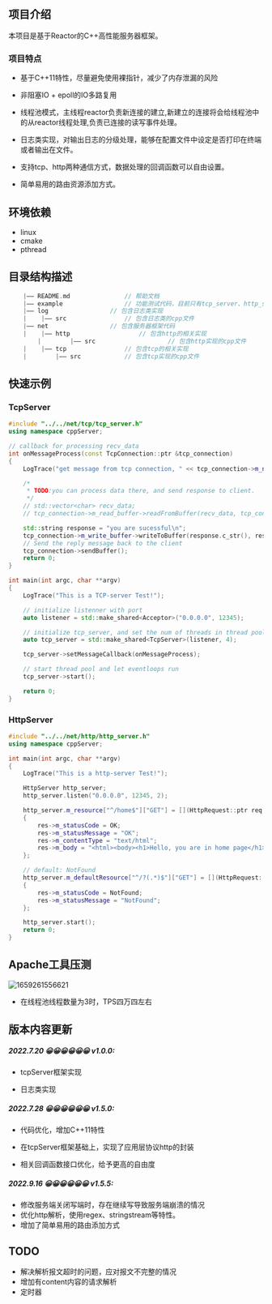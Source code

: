 ## 项目介绍

本项目是基于Reactor的C++高性能服务器框架。
### 项目特点
- 基于C++11特性，尽量避免使用裸指针，减少了内存泄漏的风险

- 非阻塞IO + epoll的IO多路复用

- 线程池模式，主线程reactor负责新连接的建立,新建立的连接将会给线程池中的从reactor线程处理,负责已连接的读写事件处理。

- 日志类实现，对输出日志的分级处理，能够在配置文件中设定是否打印在终端或者输出在文件。

- 支持tcp、http两种通信方式，数据处理的回调函数可以自由设置。

- 简单易用的路由资源添加方式。



## 环境依赖

- linux
- cmake
- pthread


## 目录结构描述

```C++
	|—— README.md 				// 帮助文档
	|—— example 				// 功能测试代码，目前只有tcp_server、http_server的运行测试
	|—— log					// 包含日志类实现
	|    |—— src				// 包含日志类的cpp文件
	|—— net					// 包含服务器框架代码
	|    |—— http			        // 包含http的相关实现
        |        |—— src             		// 包含http实现的cpp文件
	|    |—— tcp				// 包含tcp的相关实现
	|        |—— src			// 包含tcp实现的cpp文件
```

## 快速示例 
### TcpServer
```C++
#include "../../net/tcp/tcp_server.h"
using namespace cppServer;

// callback for processing recv_data
int onMessageProcess(const TcpConnection::ptr &tcp_connection)
{
    LogTrace("get message from tcp connection, " << tcp_connection->m_name);

    /*
     * TODO:you can process data there, and send response to client.
     */
    // std::vector<char> recv_data;
    // tcp_connection->m_read_buffer->readFromBuffer(recv_data, tcp_connection->m_read_buffer->readAble());

    std::string response = "you are sucessful\n";
    tcp_connection->m_write_buffer->writeToBuffer(response.c_str(), response.length());
    // Send the reply message back to the client
    tcp_connection->sendBuffer();
    return 0;
}

int main(int argc, char **argv)
{
    LogTrace("This is a TCP-server Test!");

    // initialize listenner with port
    auto listener = std::make_shared<Acceptor>("0.0.0.0", 12345);

    // initialize tcp_server, and set the num of threads in thread pool to handle connected fd.
    auto tcp_server = std::make_shared<TcpServer>(listener, 4);

    tcp_server->setMessageCallback(onMessageProcess);

    // start thread pool and let eventloops run
    tcp_server->start();

    return 0;
}

```
### HttpServer
```C++
#include "../../net/http/http_server.h"
using namespace cppServer;

int main(int argc, char **argv)
{
    LogTrace("This is a http-server Test!");

    HttpServer http_server;
    http_server.listen("0.0.0.0", 12345, 2);

    http_server.m_resource["^/home$"]["GET"] = [](HttpRequest::ptr req, HttpResponse::ptr res)
    {
        res->m_statusCode = OK;
        res->m_statusMessage = "OK";
        res->m_contentType = "text/html";
        res->m_body = "<html><body><h1>Hello, you are in home page</h1></body></html>";
    };

    // default: NotFound
    http_server.m_defaultResource["^/?(.*)$"]["GET"] = [](HttpRequest::ptr req, HttpResponse::ptr res)
    {
        res->m_statusCode = NotFound;
        res->m_statusMessage = "NotFound";
    };

    http_server.start();
    return 0;
}

```
## Apache工具压测
![1659261556621](https://user-images.githubusercontent.com/45566796/182021042-9975a245-903f-45ee-a22d-c4cb2a6e8407.png)


- 在线程池线程数量为3时，TPS四万四左右



## 版本内容更新

##### 2022.7.20 😀😀😀😀😀😀 v1.0.0:

- tcpServer框架实现

- 日志类实现

##### 2022.7.28 😀😀😀😀😀😀 v1.5.0:
- 代码优化，增加C++11特性

- 在tcpServer框架基础上，实现了应用层协议http的封装

- 相关回调函数接口优化，给予更高的自由度

##### 2022.9.16 😀😀😀😀😀😀 v1.5.5:
- 修改服务端关闭写端时，存在继续写导致服务端崩溃的情况
- 优化http解析，使用regex、stringstream等特性。
- 增加了简单易用的路由添加方式


## TODO
- 解决解析报文超时的问题，应对报文不完整的情况
- 增加有content内容的请求解析
- 定时器
